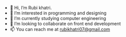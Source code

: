 - 👋 Hi, I’m Rubi khatri.
- 👀 I’m interested in programming and designing 
- 🌱 I’m currently studying computer engineering
- 💞️ I’m looking to collaborate on front end development
- 📫 You can reach me at rubikhatri07@gmail.com

<!---
rubeyyyy/rubeyyyy is a ✨ special ✨ repository because its `README.md` (this file) appears on your GitHub profile.
You can click the Preview link to take a look at your changes.
--->
